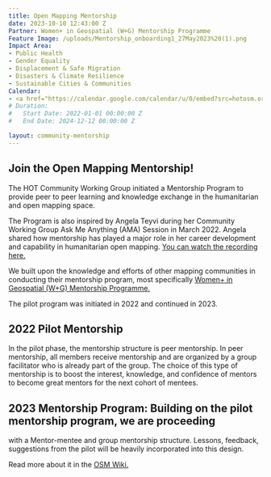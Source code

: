 ```yaml
---
title: Open Mapping Mentorship
date: 2023-10-10 12:43:00 Z
Partner: Women+ in Geospatial (W+G) Mentorship Programme
Feature Image: /uploads/Mentorship_onboarding1_27May2023%20(1).png
Impact Area:
- Public Health
- Gender Equality
- Displacement & Safe Migration
- Disasters & Climate Resilience
- Sustainable Cities & Communities
Calendar:
- <a href="https://calendar.google.com/calendar/u/0/embed?src=hotosm.org_848e89aaiab04ag94d23rqn558@group.calendar.google.com" target="blank"> Google Calendar </a>
# Duration:
#   Start Date: 2022-01-01 00:00:00 Z
#   End Date: 2024-12-12 00:00:00 Z

layout: community-mentorship
---
```


## Join the Open Mapping Mentorship!

<!-- ![Mentorship_onboarding1_27May2023 (1).png](/uploads/Mentorship_onboarding1_27May2023%20(1).png) -->
The HOT Community Working Group initiated a Mentorship Program to provide peer to peer learning and knowledge exchange in the humanitarian and open mapping space. 

The Program is also inspired by Angela Teyvi during her Community Working Group Ask Me Anything (AMA) Session in March 2022. Angela shared how mentorship has played a major role in her career development and capability in humanitarian open mapping. [You can watch the recording here.](https://www.youtube.com/watch?v=x4EckEvVA0I)

We built upon the knowledge and efforts of other mapping communities in conducting their mentorship program, most specifically [Women+ in Geospatial (W+G) Mentorship Programme.](https://womeningeospatial.org/mentorship-programme/)

The pilot program was initiated in 2022 and continued in 2023.

## 2022 Pilot Mentorship

In the pilot phase, the mentorship structure is peer mentorship. In peer mentorship, all members receive mentorship and are organized by a group facilitator who is already part of the group. The choice of this type of mentorship is to boost the interest, knowledge, and confidence of mentors to become great mentors for the next cohort of mentees.

## 2023 Mentorship Program: Building on the pilot mentorship program, we are proceeding

with a Mentor-mentee and group mentorship structure. Lessons, feedback, suggestions from the pilot will be heavily incorporated into this design.


Read more about it in the [OSM Wiki.](https://wiki.openstreetmap.org/wiki/Humanitarian_OSM_Team/Working_groups/Community/Mentorship)
